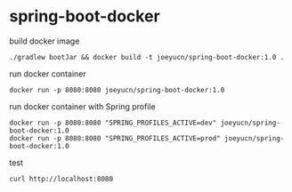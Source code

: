 # spring-boot-docker

build docker image
```
./gradlew bootJar && docker build -t joeyucn/spring-boot-docker:1.0 .
```

run docker container
```
docker run -p 8080:8080 joeyucn/spring-boot-docker:1.0
```

run docker container with Spring profile
```
docker run -p 8080:8080 "SPRING_PROFILES_ACTIVE=dev" joeyucn/spring-boot-docker:1.0
docker run -p 8080:8080 "SPRING_PROFILES_ACTIVE=prod" joeyucn/spring-boot-docker:1.0
```

test
```
curl http://localhost:8080
```
